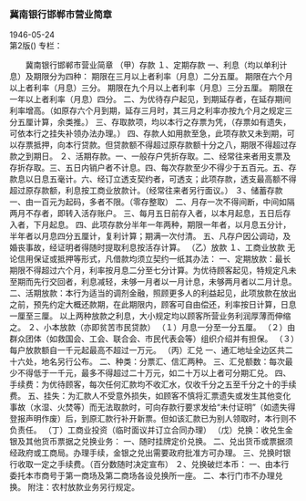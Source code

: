 ### 冀南银行邯郸市营业简章  

1946-05-24  
第2版()
专栏：

　　冀南银行邯郸市营业简章
    （甲）存款
    １、定期存款
    一、利息（均以单利计息）及期限分为四种：
    期限在三月以上者利率（月息）二分五厘。
    期限在六个月以上者利率（月息）三分。
    期限在九个月以上者利率（月息）三分五厘。
    期限在一年以上者利率（月息）四分。
    二、为优待存户起见，到期延存者，在延存期间利率增高。（如原存六个月到期，延存三月时，其三月之利率亦按九个月之规定三分五厘计算，余类推。）
    三、存取款项，均以本行之存票为凭，（存票如有遗失，可依本行之挂失补领办法办理。）
    四、存款人如用款至急，此项存款又未到期，可以存票抵押，向本行贷款。但贷款额不得超过原存款额十分之八，期限不得超过存款之到期日。
    ２、活期存款。一、一般存户凭折存取。二、经常往来者用支票及存折存取。三、五日内销户者不计息。四、每次存款至少不得少于五百元。五、存款息以日息五毫计。六、经订立透支契约者，可透支；此项存款，透支最高额不得超过原存款额，利息按工商业放款计。（经常往来者另行面议。）
    ３、储蓄存款
    一、由一百元为起码，多者不限。（零存整取）
    二、月存一次不得间断，中间如隔两月不存者，即转入活存账户。
    三、每月五日前存入者，以本月起息，五日后存入者，下月起息。
    四、此项存款分半年一年两种，期限一年者，以月息五分计，半年者以月息四分五厘计，复利计算；期满一次付清。
    五、凡存户因公调动，及婚丧事故，经证明者得随时提取利息按活存计算。
    （乙）放款
    １、工商业放款
    无论信用保证或抵押等形式，凡借款均须立契约一纸其办法：
    一、定期放款：最长期限不得超过六个月，利率按月息二分至七分计算。为优待顾客起见，特规定凡未至期而先行交回者，利息减轻，未够一月者以一月计息，未够两月者以二月计息。
    二、活期放款：本行为适当的调剂金融，照顾更多人的利益起见，此项放款在放出之前，预先约定大概还款期，在此期限内，顾客可自由偿还，利率按日计算，日息一厘至三厘。
    以上两种放款之利息，大小规定均以顾客所营业务利润厚薄而伸缩之。
    ２、小本放款（亦即贫苦市民贷款）
    （１）月息一分至一分五厘。
    （２）由群众团体（如救国会、工会、联合会、市民代表会等）组织介绍并有担保。
    （３）每户放款额自一千元起最高不超过一万元。
    （丙）汇兑
    一、通汇地址全边区共二十六处，地名另行公布。
    二、种类：分票汇、信汇两种。
    三、汇兑额数：每次最少不得低于一千元，最多不得超过二十万元，如二十万以上者可分期汇兑。
    四、手续费：为优待顾客，每次任何汇款均不收汇水，仅收千分之五至千分之十的手续费。
    五、挂失：为汇款人不受意外损失，如顾客不慎将汇票遗失或发生其他变化事故（水湿、火焚等）而无法取款时，可向存款行要求发给“未付证明”（如遗失得登报声明作废）后，到原汇款行补开新票。但如该汇款已为别人领取时，本行则不负责任。
    （丁）工商业投资（临时面议并订立合同办理）
    （戊）兑换：收兑生金银及其他货币票据之兑换业务：
    一、随时挂牌定价兑换。
    二、兑出货币或票据须经政府或工商局。办理手续，金银之兑出需要政府批准方可办理。
    三、兑换时银行收取一定之手续费。（百分数随时决定宣布）
    ２、兑换破烂本币：
    一、由本行委托本市商号于第一商场及第二商场各设兑换所一座。
    二、本行门市不办理兑换。
    附注：农村放款业务另行规定。  
